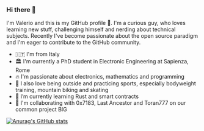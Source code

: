 ### Hi there 👋
I'm Valerio and this is my GitHub profile 👾. I'm a curious guy, who loves learning new stuff, challenging himself and nerding about technical subjects. Recently I've become passionate about the open source paradigm and I'm eager to contribute to the GitHub community.
- 🇮🇹  I'm from Italy
- 🏛 I'm currently a PhD student in Electronic Engineering at Sapienza, Rome
- 🔥  I'm passionate about electronics, mathematics and programming
- 🚵 I also love being outside and practicing sports, especially bodyweight training, mountain biking and skating
- 🌱 I’m currently learning Rust and smart contracts
- 🔗 I'm collaborating with 0x7183, Last Ancestor and Toran777 on our common project BIG

[![Anurag's GitHub stats](https://github-readme-stats.vercel.app/api?username=sp-ino&show_icons=true&theme=cobalt)](https://github.com/anuraghazra/github-readme-stats)


<!--
**Sp-ino/sp-ino** is a ✨ _special_ ✨ repository because its `README.md` (this file) appears on your GitHub profile.

Here are some ideas to get you started:

- 🔭 I’m currently working on ...
- 🌱 I’m currently learning ...
- 👯 I’m looking to collaborate on ...
- 🤔 I’m looking for help with ...
- 💬 Ask me about ...
- 📫 How to reach me: ...
- 😄 Pronouns: ...
- ⚡ Fun fact: ...
-->
